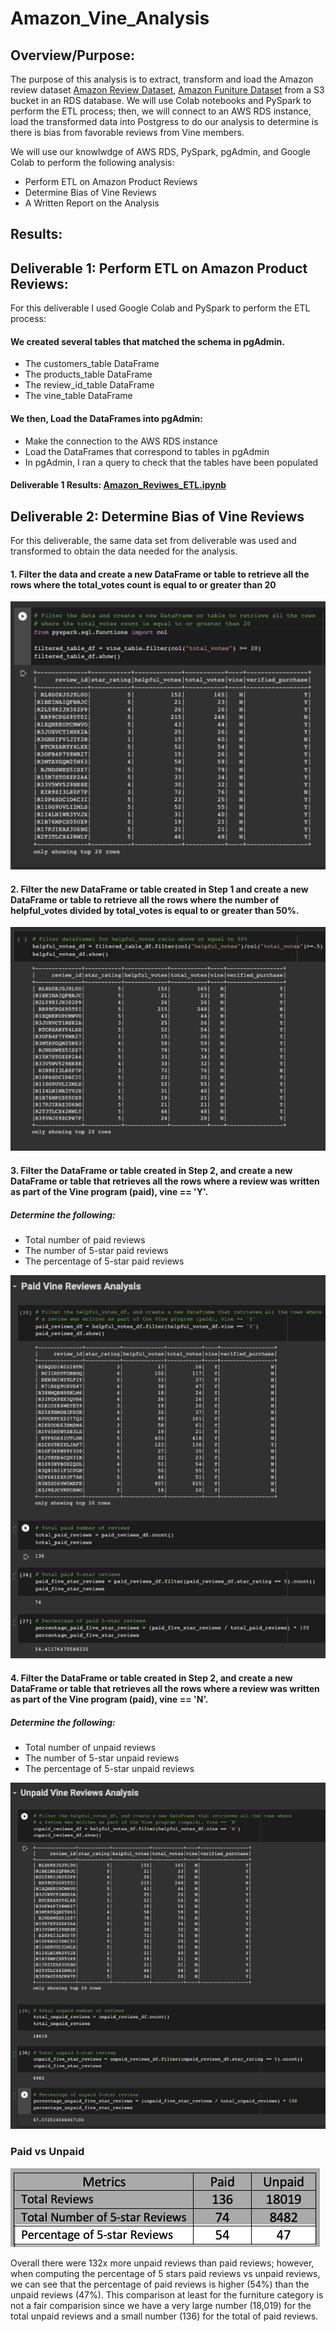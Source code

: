 # Amazon_Vine_Analysis

## Overview/Purpose:
The purpose of this analysis is to extract, transform and load the Amazon review dataset
[Amazon Review Dataset](https://s3.amazonaws.com/amazon-reviews-pds/tsv/index.txt),
[Amazon Funiture Dataset](https://s3.amazonaws.com/amazon-reviews-pds/tsv/amazon_reviews_us_Furniture_v1_00.tsv.gz)
from a S3 bucket in an RDS database.
We will use Colab notebooks and PySpark to perform the ETL process; then, we will connect to an AWS RDS instance, load the transformed data into Postgress  to do our analysis to determine is there is bias from favorable reviews from Vine members. 

We will use our knowlwdge of AWS RDS, PySpark, pgAdmin, and Google Colab to perform the following analysis:
* Perform ETL on Amazon Product Reviews
* Determine Bias of Vine Reviews
* A Written Report on the Analysis

## Results:
## Deliverable 1: Perform ETL on Amazon Product Reviews:
For this deliverable I used Google Colab and PySpark to perform the ETL process:

#### We created several tables that matched the schema in pgAdmin.
* The customers_table DataFrame
* The products_table DataFrame
* The review_id_table DataFrame
* The vine_table DataFrame

#### We then, Load the DataFrames into pgAdmin:
* Make the connection to the AWS RDS instance
* Load the DataFrames that correspond to tables in pgAdmin
* In pgAdmin, I ran a query to check that the tables have been populated

#### Deliverable 1 Results: [Amazon_Reviwes_ETL.ipynb](https://github.com/LucyPill/Amazon_Vine_Analysis/blob/main/Amazon_Reviwes_ETL.ipynb) 

## Deliverable 2: Determine Bias of Vine Reviews
For this deliverable, the same data set from deliverable was used and transformed to obtain the data needed for the analysis.

#### 1. Filter the data and create a new DataFrame or table to retrieve all the rows where the total_votes count is equal to or greater than 20
![1.png](https://github.com/LucyPill/Amazon_Vine_Analysis/blob/main/images/1.png)

#### 2. Filter the new DataFrame or table created in Step 1 and create a new DataFrame or table to retrieve all the rows where the number of helpful_votes divided by total_votes is equal to or greater than 50%.
![2.png](https://github.com/LucyPill/Amazon_Vine_Analysis/blob/main/images/2.png)

#### 3. Filter the DataFrame or table created in Step 2, and create a new DataFrame or table that retrieves all the rows where a review was written as part of the Vine program (paid), vine == 'Y'.

##### Determine the following: 
* Total number of paid reviews
* The number of 5-star paid reviews
* The percentage of 5-star paid reviews

![paid.png](https://github.com/LucyPill/Amazon_Vine_Analysis/blob/main/images/paid.png)


#### 4. Filter the DataFrame or table created in Step 2, and create a new DataFrame or table that retrieves all the rows where a review was written as part of the Vine program (paid), vine == 'N'.

##### Determine the following: 
* Total number of unpaid reviews
* The number of 5-star unpaid reviews
* The percentage of 5-star unpaid reviews

![unpaid](https://github.com/LucyPill/Amazon_Vine_Analysis/blob/main/images/unpaid.png)

### Paid vs Unpaid
![3.png](https://github.com/LucyPill/Amazon_Vine_Analysis/blob/main/images/3.png)

Overall there were 132x more unpaid reviews than paid reviews; however, when computing the percentage of 5 stars paid reviews vs unpaid reviews, we can see that the percentage of paid reviews is higher (54%) than the unpaid reviews (47%). This comparison at least for the furniture category is not a fair comparision since we have a very large number (18,019) for the total unpaid reviews and a small number (136) for the total of paid reviews.
